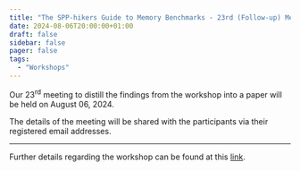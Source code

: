 ```yaml
---
title: "The SPP-hikers Guide to Memory Benchmarks - 23rd (Follow-up) Meeting"
date: 2024-08-06T20:00:00+01:00
draft: false
sidebar: false
pager: false
tags:
  - "Workshops"
---
```


Our 23<sup>rd</sup> meeting to distill the findings from the workshop into a paper will be held on August 06, 2024.

The details of the meeting will be shared with the participants via their registered email addresses.

---

Further details regarding the workshop can be found at this [link](/posts/mini-workshop_2023).

